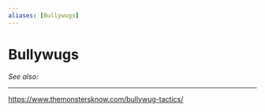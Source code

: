 ```yaml
---
aliases: [Bullywugs]
---
```

# Bullywugs
*See also:* 
___
https://www.themonstersknow.com/bullywug-tactics/